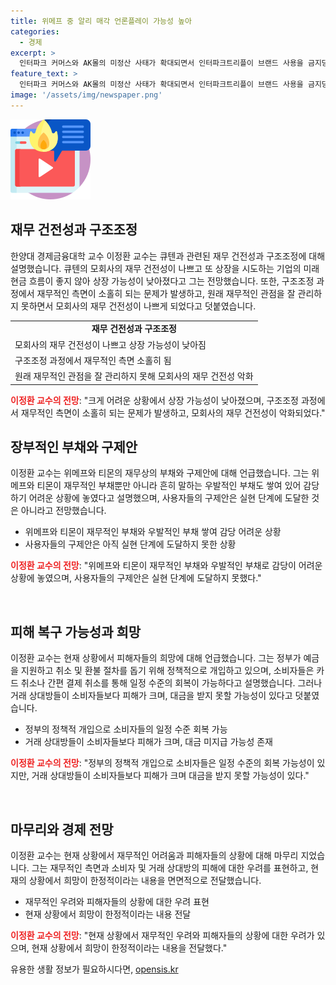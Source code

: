 ```yaml
---
title: 위메프 중 알리 매각 언론플레이 가능성 높아
categories:
  - 경제
excerpt: >
  인터파크 커머스와 AK몰의 미정산 사태가 확대되면서 인터파크트리플이 브랜드 사용을 금지당하고 검찰이 관련 기업에 대한 압수수색을 진행했다. 이에 한양대 경제금융대학 교수 이정환은 이 문제가 PG사의 문제로부터 비롯된 것으로 보이며, 해당 사태로 발생한 피해는 큐텐과 연관된 인터파크와 AK몰에까지 영향을 미치고 있다고 전했다. 또한, 피해자들의 혼란과 분노를 살펴보면, 인터파크 커머스가 티메프 사태와 무관하다고 밝혔다가 갑자기 미정산을 발표한 것에 대한 혼란이 크게 커진 상황이다.
feature_text: >
  인터파크 커머스와 AK몰의 미정산 사태가 확대되면서 인터파크트리플이 브랜드 사용을 금지당하고 검찰이 관련 기업에 대한 압수수색을 진행했다. 이에 한양대 경제금융대학 교수 이정환은 이 문제가 PG사의 문제로부터 비롯된 것으로 보이며, 해당 사태로 발생한 피해는 큐텐과 연관된 인터파크와 AK몰에까지 영향을 미치고 있다고 전했다. 또한, 피해자들의 혼란과 분노를 살펴보면, 인터파크 커머스가 티메프 사태와 무관하다고 밝혔다가 갑자기 미정산을 발표한 것에 대한 혼란이 크게 커진 상황이다.
image: '/assets/img/newspaper.png'
---
```


<p><img src="/assets/img/news.png" alt="rentncar 속보" /></p>

<h2 data-ke-size="size26">재무 건전성과 구조조정</h2>

<p data-ke-size="size16">한양대 경제금융대학 교수 이정환 교수는 큐텐과 관련된 재무 건전성과 구조조정에 대해 설명했습니다. 큐텐의 모회사의 재무 건전성이 나쁘고 또 상장을 시도하는 기업의 미래 현금 흐름이 좋지 않아 상장 가능성이 낮아졌다고 그는 전망했습니다. 또한, 구조조정 과정에서 재무적인 측면이 소홀히 되는 문제가 발생하고, 원래 재무적인 관점을 잘 관리하지 못하면서 모회사의 재무 건전성이 나쁘게 되었다고 덧붙였습니다.</p>

<table>
  <tr>
    <td style="text-align: center; height: 17px;"><b>재무 건전성과 구조조정</b></td>
  </tr>
  <tr>
    <td>모회사의 재무 건전성이 나쁘고 상장 가능성이 낮아짐</td>
  </tr>
  <tr>
    <td>구조조정 과정에서 재무적인 측면 소홀히 됨</td>
  </tr>
  <tr>
    <td>원래 재무적인 관점을 잘 관리하지 못해 모회사의 재무 건전성 악화</td>
  </tr>
</table>

<p><b><span style="color: #ee2323;">이정환 교수의 전망</span></b>: "크게 어려운 상황에서 상장 가능성이 낮아졌으며, 구조조정 과정에서 재무적인 측면이 소홀히 되는 문제가 발생하고, 모회사의 재무 건전성이 악화되었다."</p>

<h2 data-ke-size="size26">장부적인 부채와 구제안</h2>

<p data-ke-size="size16">이정환 교수는 위메프와 티몬의 재무상의 부채와 구제안에 대해 언급했습니다. 그는 위메프와 티몬이 재무적인 부채뿐만 아니라 흔히 말하는 우발적인 부채도 쌓여 있어 감당하기 어려운 상황에 놓였다고 설명했으며, 사용자들의 구제안은 실현 단계에 도달한 것은 아니라고 전망했습니다.</p>

<ul>
  <li>위메프와 티몬이 재무적인 부채와 우발적인 부채 쌓여 감당 어려운 상황</li>
  <li>사용자들의 구제안은 아직 실현 단계에 도달하지 못한 상황</li>
</ul>

<p><b><span style="color: #ee2323;">이정환 교수의 전망</span></b>: "위메프와 티몬이 재무적인 부채와 우발적인 부채로 감당이 어려운 상황에 놓였으며, 사용자들의 구제안은 실현 단계에 도달하지 못했다."</p>

<p data-ke-size="size16">&nbsp;</p>

<h2 data-ke-size="size26">피해 복구 가능성과 희망</h2>

<p data-ke-size="size16">이정환 교수는 현재 상황에서 피해자들의 희망에 대해 언급했습니다. 그는 정부가 예금을 지원하고 취소 및 환불 절차를 돕기 위해 정책적으로 개입하고 있으며, 소비자들은 카드 취소나 간편 결제 취소를 통해 일정 수준의 회복이 가능하다고 설명했습니다. 그러나 거래 상대방들이 소비자들보다 피해가 크며, 대금을 받지 못할 가능성이 있다고 덧붙였습니다.</p>

<ul>
  <li>정부의 정책적 개입으로 소비자들의 일정 수준 회복 가능</li>
  <li>거래 상대방들이 소비자들보다 피해가 크며, 대금 미지급 가능성 존재</li>
</ul>

<p><b><span style="color: #ee2323;">이정환 교수의 전망</span></b>: "정부의 정책적 개입으로 소비자들은 일정 수준의 회복 가능성이 있지만, 거래 상대방들이 소비자들보다 피해가 크며 대금을 받지 못할 가능성이 있다."</p>

<p data-ke-size="size16">&nbsp;</p>

<h2 data-ke-size="size26">마무리와 경제 전망</h2>

<p data-ke-size="size16">이정환 교수는 현재 상황에서 재무적인 어려움과 피해자들의 상황에 대해 마무리 지었습니다. 그는 재무적인 측면과 소비자 및 거래 상대방의 피해에 대한 우려를 표현하고, 현재의 상황에서 희망이 한정적이라는 내용을 면면적으로 전달했습니다.</p>

<ul>
  <li>재무적인 우려와 피해자들의 상황에 대한 우려 표현</li>
  <li>현재 상황에서 희망이 한정적이라는 내용 전달</li>
</ul>

<p><b><span style="color: #ee2323;">이정환 교수의 전망</span></b>: "현재 상황에서 재무적인 우려와 피해자들의 상황에 대한 우려가 있으며, 현재 상황에서 희망이 한정적이라는 내용을 전달했다."</p>
유용한 생활 정보가 필요하시다면, <a href="https://opensis.kr" rel="dofollow">opensis.kr</a>


